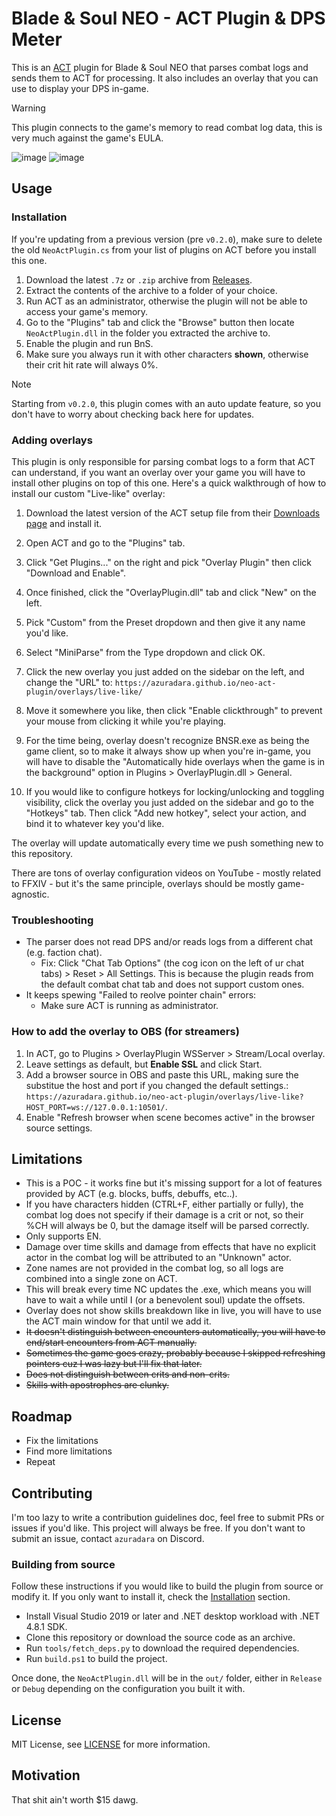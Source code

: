# Blade & Soul NEO - ACT Plugin & DPS Meter

This is an [ACT](https://advancedcombattracker.com/home.php) plugin for Blade & Soul NEO that parses combat logs and sends them to ACT for processing. It also includes an overlay that you can use to display your DPS in-game.

> [!WARNING]
> This plugin connects to the game's memory to read combat log data, this is very much against the game's EULA.

![image](https://github.com/user-attachments/assets/766a99c0-7986-4164-8e9e-709ab4b0db77)
![image](https://github.com/user-attachments/assets/9e32022f-e340-4d0b-934b-883d810b7702)

## Usage

### Installation

If you're updating from a previous version (pre `v0.2.0`), make sure to delete the old `NeoActPlugin.cs` from your list of plugins on ACT before you install this one.

1. Download the latest `.7z` or `.zip` archive from [Releases](https://github.com/azuradara/neo-act-plugin/releases).
2. Extract the contents of the archive to a folder of your choice.
3. Run ACT as an administrator, otherwise the plugin will not be able to access your game's memory.
4. Go to the "Plugins" tab and click the "Browse" button then locate `NeoActPlugin.dll` in the folder you extracted the archive to.
5. Enable the plugin and run BnS.
6. Make sure you always run it with other characters **shown**, otherwise their crit hit rate will always 0%.

> [!NOTE]
> Starting from `v0.2.0`, this plugin comes with an auto update feature, so you don't have to worry about checking back here for updates.

### Adding overlays

This plugin is only responsible for parsing combat logs to a form that ACT can understand, if you want an overlay over your game you will have to install other plugins on top of this one. Here's a quick walkthrough of how to install our custom "Live-like" overlay:

1. Download the latest version of the ACT setup file from their [Downloads page](https://advancedcombattracker.com/download.php) and install it.

2. Open ACT and go to the "Plugins" tab.

3. Click "Get Plugins..." on the right and pick "Overlay Plugin" then click "Download and Enable".

4. Once finished, click the "OverlayPlugin.dll" tab and click "New" on the left.

5. Pick "Custom" from the Preset dropdown and then give it any name you'd like.

6. Select "MiniParse" from the Type dropdown and click OK.

7. Click the new overlay you just added on the sidebar on the left, and change the "URL" to: `https://azuradara.github.io/neo-act-plugin/overlays/live-like/`

8. Move it somewhere you like, then click "Enable clickthrough" to prevent your mouse from clicking it while you're playing.

9. For the time being, overlay doesn't recognize BNSR.exe as being the game client, so to make it always show up when you're in-game, you will have to disable the "Automatically hide overlays when the game is in the background" option in Plugins > OverlayPlugin.dll > General.
  
10. If you would like to configure hotkeys for locking/unlocking and toggling visibility, click the overlay you just added on the sidebar and go to the "Hotkeys" tab. Then click "Add new hotkey", select your action, and bind it to whatever key you'd like.

The overlay will update automatically every time we push something new to this repository.

There are tons of overlay configuration videos on YouTube - mostly related to FFXIV - but it's the same principle, overlays should be mostly game-agnostic.

### Troubleshooting

- The parser does not read DPS and/or reads logs from a different chat (e.g. faction chat).
  - Fix: Click "Chat Tab Options" (the cog icon on the left of ur chat tabs) > Reset > All Settings. This is because the plugin reads from the default combat chat tab and does not support custom ones.
- It keeps spewing "Failed to reolve pointer chain" errors:
  - Make sure ACT is running as administrator.

### How to add the overlay to OBS (for streamers)

1. In ACT, go to Plugins > OverlayPlugin WSServer > Stream/Local overlay.
2. Leave settings as default, but **Enable SSL** and click Start.
3. Add a browser source in OBS and paste this URL, making sure the substitue the host and port if you changed the default settings.: `https://azuradara.github.io/neo-act-plugin/overlays/live-like?HOST_PORT=ws://127.0.0.1:10501/`.
4. Enable "Refresh browser when scene becomes active" in the browser source settings.

## Limitations

- This is a POC - it works fine but it's missing support for a lot of features provided by ACT (e.g. blocks, buffs, debuffs, etc..).
- If you have characters hidden (CTRL+F, either partially or fully), the combat log does not specify if their damage is a crit or not, so their %CH will always be 0, but the damage itself will be parsed correctly.
- Only supports EN.
- Damage over time skills and damage from effects that have no explicit actor in the combat log will be attributed to an "Unknown" actor.
- Zone names are not provided in the combat log, so all logs are combined into a single zone on ACT.
- This will break every time NC updates the .exe, which means you will have to wait a while until I (or a benevolent soul) update the offsets.
- Overlay does not show skills breakdown like in live, you will have to use the ACT main window for that until we add it.
- ~~It doesn't distinguish between encounters automatically, you will have to end/start encounters from ACT manually.~~
- ~~Sometimes the game goes crazy, probably because I skipped refreshing pointers cuz I was lazy but I'll fix that later.~~
- ~~Does not distinguish between crits and non-crits.~~
- ~~Skills with apostrophes are clunky.~~

## Roadmap

- Fix the limitations
- Find more limitations
- Repeat

## Contributing

I'm too lazy to write a contribution guidelines doc, feel free to submit PRs or issues if you'd like. This project will always be free.
If you don't want to submit an issue, contact `azuradara` on Discord.

### Building from source

Follow these instructions if you would like to build the plugin from source or modify it. If you only want to install it, check the [Installation](#installation) section.

- Install Visual Studio 2019 or later and .NET desktop workload with .NET 4.8.1 SDK.
- Clone this repository or download the source code as an archive.
- Run `tools/fetch_deps.py` to download the required dependencies.
- Run `build.ps1` to build the project.

Once done, the `NeoActPlugin.dll` will be in the `out/` folder, either in `Release` or `Debug` depending on the configuration you built it with.

## License

MIT License, see [LICENSE](LICENSE) for more information.

## Motivation

That shit ain't worth $15 dawg.

